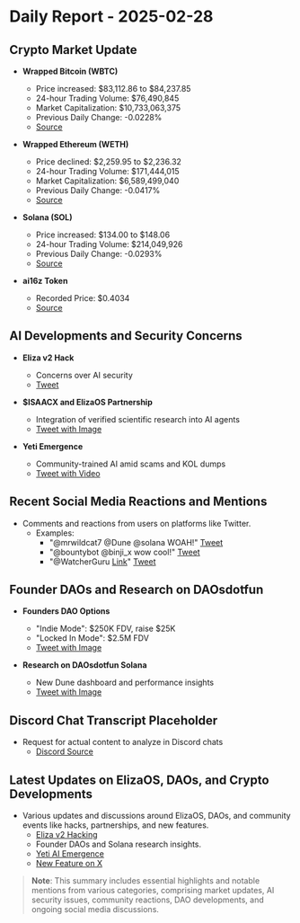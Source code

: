 # Daily Report - 2025-02-28

## Crypto Market Update

- **Wrapped Bitcoin (WBTC)**

  - Price increased: $83,112.86 to $84,237.85
  - 24-hour Trading Volume: $76,490,845
  - Market Capitalization: $10,733,063,375
  - Previous Daily Change: -0.0228%
  - [Source](#)

- **Wrapped Ethereum (WETH)**

  - Price declined: $2,259.95 to $2,236.32
  - 24-hour Trading Volume: $171,444,015
  - Market Capitalization: $6,589,499,040
  - Previous Daily Change: -0.0417%
  - [Source](#)

- **Solana (SOL)**

  - Price increased: $134.00 to $148.06
  - 24-hour Trading Volume: $214,049,926
  - Previous Daily Change: -0.0293%
  - [Source](#)

- **ai16z Token**
  - Recorded Price: $0.4034
  - [Source](#)

## AI Developments and Security Concerns

- **Eliza v2 Hack**

  - Concerns over AI security
  - [Tweet](https://twitter.com/shawmakesmagic/status/1895276315852579188)

- **$ISAACX and ElizaOS Partnership**

  - Integration of verified scientific research into AI agents
  - [Tweet with Image](https://twitter.com/ai16zdao/status/1895418548572606935)

- **Yeti Emergence**
  - Community-trained AI amid scams and KOL dumps
  - [Tweet with Video](https://twitter.com/ai16zdao/status/1895419494614671410)

## Recent Social Media Reactions and Mentions

- Comments and reactions from users on platforms like Twitter.
  - Examples:
    - "@mrwildcat7 @Dune @solana WOAH!" [Tweet](https://twitter.com/daosdotfun/status/1895338775758492078)
    - "@bountybot @binji_x wow cool!" [Tweet](https://twitter.com/dankvr/status/1895558860750139392)
    - "@WatcherGuru [Link](https://t.co/zwTt4J71lJ)" [Tweet](https://twitter.com/dankvr/status/1895500761553162554)

## Founder DAOs and Research on DAOsdotfun

- **Founders DAO Options**

  - "Indie Mode": $250K FDV, raise $25K
  - "Locked In Mode": $2.5M FDV
  - [Tweet with Image](https://twitter.com/daosdotfun/status/1895328570140246418)

- **Research on DAOsdotfun Solana**
  - New Dune dashboard and performance insights
  - [Tweet with Image](https://twitter.com/daosdotfun/status/1895338785027842270)

## Discord Chat Transcript Placeholder

- Request for actual content to analyze in Discord chats
  - [Discord Source](https://discord.com/channels/1253563208833433701/1326603270893867064)

## Latest Updates on ElizaOS, DAOs, and Crypto Developments

- Various updates and discussions around ElizaOS, DAOs, and community events like hacks, partnerships, and new features.
  - [Eliza v2 Hacking](https://twitter.com/shawmakesmagic/status/1895276315852579188)
  - Founder DAOs and Solana research insights.
  - [Yeti AI Emergence](https://twitter.com/ai16zdao/status/1895419494614671410)
  - [New Feature on X](https://twitter.com/dankvr/status/1895558860750139392)

> **Note**: This summary includes essential highlights and notable mentions from various categories, comprising market updates, AI security issues, community reactions, DAO developments, and ongoing social media discussions.
